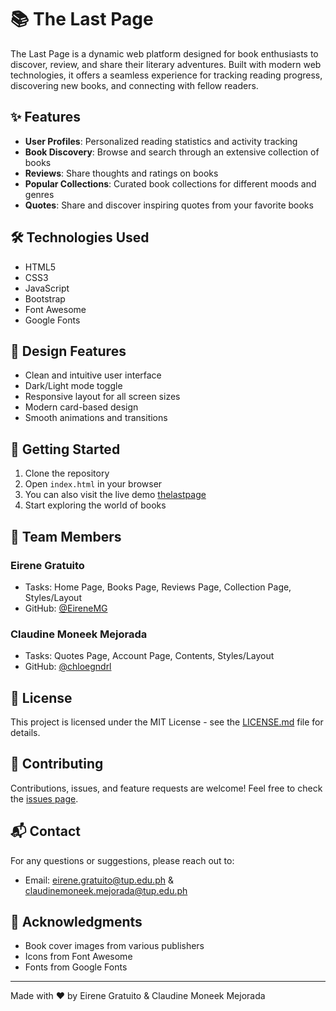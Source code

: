 # 📚 The Last Page

The Last Page is a dynamic web platform designed for book enthusiasts to discover, review, and share their literary adventures. Built with modern web technologies, it offers a seamless experience for tracking reading progress, discovering new books, and connecting with fellow readers.

## ✨ Features

- **User Profiles**: Personalized reading statistics and activity tracking
- **Book Discovery**: Browse and search through an extensive collection of books
- **Reviews**: Share thoughts and ratings on books
- **Popular Collections**: Curated book collections for different moods and genres
- **Quotes**: Share and discover inspiring quotes from your favorite books

## 🛠️ Technologies Used

- HTML5
- CSS3
- JavaScript
- Bootstrap
- Font Awesome
- Google Fonts

## 🎨 Design Features

- Clean and intuitive user interface
- Dark/Light mode toggle
- Responsive layout for all screen sizes
- Modern card-based design
- Smooth animations and transitions

## 🚀 Getting Started

1. Clone the repository
2. Open `index.html` in your browser
3. You can also visit the live demo [thelastpage](https://thelastpage.netlify.app/)
4. Start exploring the world of books

## 👥 Team Members

### Eirene Gratuito
- Tasks: Home Page, Books Page, Reviews Page, Collection Page, Styles/Layout
- GitHub: [@EireneMG](https://github.com/EireneMG)

### Claudine Moneek Mejorada
- Tasks: Quotes Page, Account Page, Contents, Styles/Layout
- GitHub: [@chloegndrl](https://github.com/chloegndrl)

## 📄 License

This project is licensed under the MIT License - see the [LICENSE.md](LICENSE.md) file for details.

## 🤝 Contributing

Contributions, issues, and feature requests are welcome! Feel free to check the [issues page](https://github.com/yourusername/the-last-page/issues).

## 📬 Contact

For any questions or suggestions, please reach out to:
- Email: eirene.gratuito@tup.edu.ph & claudinemoneek.mejorada@tup.edu.ph

## 🙏 Acknowledgments

- Book cover images from various publishers
- Icons from Font Awesome
- Fonts from Google Fonts

---
Made with ❤️ by Eirene Gratuito & Claudine Moneek Mejorada
